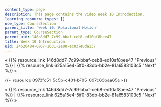 ```yaml
---
content_type: page
description: This page contains the video Week 10 Introduction.
learning_resource_types: []
ocw_type: CourseSection
parent_title: 'Week 10: Rotational Motion'
parent_type: CourseSection
parent_uid: 146d8dd7-7c99-bbaf-ceb8-ed10af8bee47
title: Week 10 Introduction
uid: 24520484-0767-1631-2e08-ec037e0da137
---
```


« {{% resource_link 146d8dd7-7c99-bbaf-ceb8-ed10af8bee47 "Previous" %}} | {{% resource_link 625a15e4-5ff0-83db-bb2e-81a6583103c5 "Next" %}} »

{{< resource 0973fc51-5c5b-c401-b705-097c63baa65e >}}

« {{% resource_link 146d8dd7-7c99-bbaf-ceb8-ed10af8bee47 "Previous" %}} | {{% resource_link 625a15e4-5ff0-83db-bb2e-81a6583103c5 "Next" %}} »